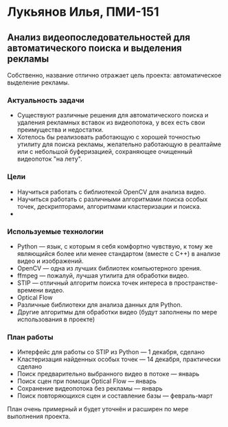 # Лукьянов Илья, ПМИ-151 #

## Анализ видеопоследовательностей для автоматического поиска и выделения рекламы ##

Собственно, название отлично отражает цель проекта: автоматическое выделение рекламы.

### Актуальность задачи ###

* Существуют различные решения для автоматического поиска и удаления рекламных вставок из видеопотока, у всех есть свои преимущества и недостатки.
* Хотелось бы реализовать работающую с хорошей точностью утилиту для поиска рекламы, желательно работающую в реалтайме или с небольшой буферизацией, сохраняющее очищенный видеопоток "на лету".

### Цели ###

* Научиться работать с библиотекой OpenCV для анализа видео.
* Научиться работать с различными алгоритмами поиска особых точек, дескрипторами, алгоритмами кластеризации и поиска.
* 

### Используемые технологии ###

* Python — язык, с которым я себя комфортно чувствую, к тому же являющийся более или менее стандартом (вместе с C++) в анализе видео и изображений.
* OpenCV — одна из лучших библиотек компьютерного зрения.
* ffmpeg — пожалуй, лучшая утилита для обработки видео.
* STIP — отличный алгоритм поиска точек интереса в пространстве-времени видео. 
* Optical Flow
* Различные библиотеки для анализа данных для Python.
* Другие алгоритмы для обработки видео (будут заполнены по мере использования в проекте)

### План работы ###

* Интерфейс для работы со STIP из Python — 1 декабря, сделано
* Кластеризация найденных особых точек — 14 декабря, практически сделано
* Поиск предварительно выбранного видео в потоке — январь
* Поиск сцен при помощи Optical Flow — январь
* Сохранение видеопотока без рекламы — январь
* Поиск повторяющихся сцен и составление базы — февраль-март

План очень примерный и будет уточнён и расширен по мере выполнения проекта.